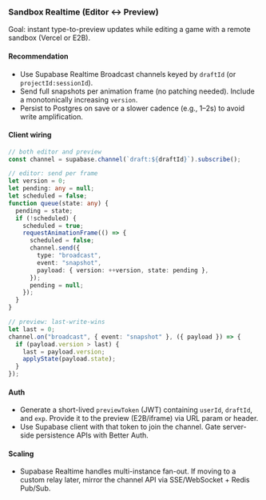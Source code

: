 ### Sandbox Realtime (Editor ↔ Preview)

Goal: instant type-to-preview updates while editing a game with a remote sandbox (Vercel or E2B).

#### Recommendation

- Use Supabase Realtime Broadcast channels keyed by `draftId` (or `projectId:sessionId`).
- Send full snapshots per animation frame (no patching needed). Include a monotonically increasing `version`.
- Persist to Postgres on save or a slower cadence (e.g., 1–2s) to avoid write amplification.

#### Client wiring

```ts
// both editor and preview
const channel = supabase.channel(`draft:${draftId}`).subscribe();

// editor: send per frame
let version = 0;
let pending: any = null;
let scheduled = false;
function queue(state: any) {
  pending = state;
  if (!scheduled) {
    scheduled = true;
    requestAnimationFrame(() => {
      scheduled = false;
      channel.send({
        type: "broadcast",
        event: "snapshot",
        payload: { version: ++version, state: pending },
      });
      pending = null;
    });
  }
}

// preview: last-write-wins
let last = 0;
channel.on("broadcast", { event: "snapshot" }, ({ payload }) => {
  if (payload.version > last) {
    last = payload.version;
    applyState(payload.state);
  }
});
```

#### Auth

- Generate a short-lived `previewToken` (JWT) containing `userId`, `draftId`, and `exp`. Provide it to the preview (E2B/iframe) via URL param or header.
- Use Supabase client with that token to join the channel. Gate server-side persistence APIs with Better Auth.

#### Scaling

- Supabase Realtime handles multi-instance fan-out. If moving to a custom relay later, mirror the channel API via SSE/WebSocket + Redis Pub/Sub.
